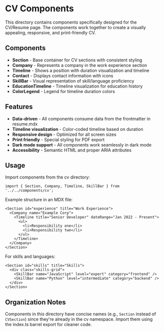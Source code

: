 # CV Components

This directory contains components specifically designed for the CV/Resume page. The components work together to create a visually appealing, responsive, and print-friendly CV.

## Components

- **Section** - Base container for CV sections with consistent styling
- **Company** - Represents a company in the work experience section
- **Timeline** - Shows a position with duration visualization and timeline
- **Contact** - Displays contact information with icons
- **SkillBar** - Visual representation of skill/language proficiency
- **EducationTimeline** - Timeline visualization for education history
- **ColorLegend** - Legend for timeline duration colors

## Features

- **Data-driven** - All components consume data from the frontmatter in resume.mdx
- **Timeline visualization** - Color-coded timeline based on duration
- **Responsive design** - Optimized for all screen sizes
- **Print friendly** - Special styling for PDF export
- **Dark mode support** - All components work seamlessly in dark mode
- **Accessibility** - Semantic HTML and proper ARIA attributes

## Usage

Import components from the cv directory:

```astro
import { Section, Company, Timeline, SkillBar } from '../../components/cv';
```

Example structure in an MDX file:

```astro
<Section id="experience" title="Work Experience">
  <Company name="Example Corp">
    <Timeline title="Senior Developer" dateRange="Jan 2022 - Present">
      <ul>
        <li>Responsibility one</li>
        <li>Responsibility two</li>
      </ul>
    </Timeline>
  </Company>
</Section>
```

For skills and languages:

```astro
<Section id="skills" title="Skills">
  <div class="skills-grid">
    <SkillBar name="JavaScript" level="expert" category="frontend" />
    <SkillBar name="Python" level="intermediate" category="backend" />
  </div>
</Section>
```

## Organization Notes

Components in this directory have concise names (e.g., `Section` instead of `CVSection`) since they're already in the cv namespace. Import them using the index.ts barrel export for cleaner code.
